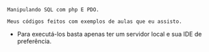   
    Manipulando SQL com php E PDO.

    Meus códigos feitos com exemplos de aulas que eu assisto.

  - Para executá-los basta apenas ter um servidor local e sua IDE de preferência.